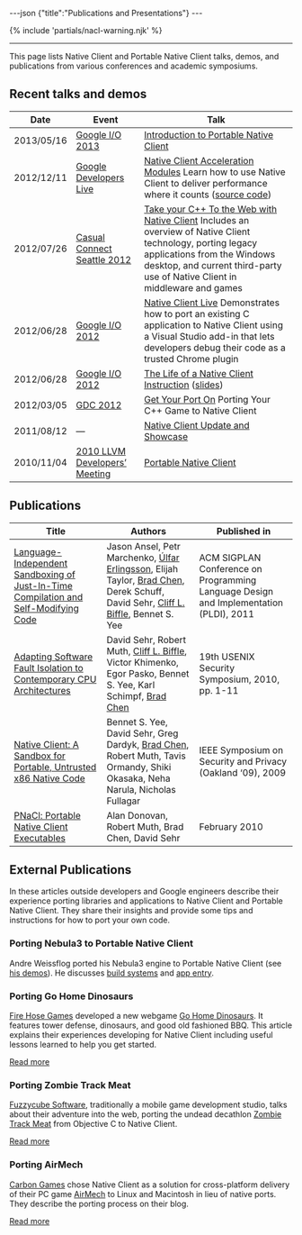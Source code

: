 ---json {"title":"Publications and Presentations"} ---

{% include 'partials/nacl-warning.njk' %}

------------------------------------------------------------------------

This page lists Native Client and Portable Native Client talks, demos, and publications from various conferences and academic symposiums.

Recent talks and demos
----------------------

<table><thead><tr class="header"><th>Date</th><th>Event</th><th>Talk</th></tr></thead><tbody><tr class="odd"><td>2013/05/16</td><td><a href="https://developers.google.com/events/io/2013" class="reference external">Google I/O 2013</a></td><td><a href="https://www.youtube.com/watch?v=5RFjOec-TI0" class="reference external">Introduction to Portable Native Client</a></td></tr><tr class="even"><td>2012/12/11</td><td><a href="https://developers.google.com/live/" class="reference external">Google Developers Live</a></td><td><a href="https://developers.google.com/live/shows/7320022-5002/" class="reference external">Native Client Acceleration Modules</a> Learn how to use Native Client to deliver performance where it counts (<a href="https://github.com/johnmccutchan/NaClAMBase/" class="reference external">source code</a>)</td></tr><tr class="odd"><td>2012/07/26</td><td><a href="http://casualconnect.org/seattle/content.html" class="reference external">Casual Connect Seattle 2012</a></td><td><a href="https://www.youtube.com/watch?v=RV7SMC3IJNo" class="reference external">Take your C++ To the Web with Native Client</a> Includes an overview of Native Client technology, porting legacy applications from the Windows desktop, and current third-party use of Native Client in middleware and games</td></tr><tr class="even"><td>2012/06/28</td><td><a href="https://developers.google.com/events/io/2012" class="reference external">Google I/O 2012</a></td><td><a href="https://www.youtube.com/watch?v=1zvhs5FR0X8" class="reference external">Native Client Live</a> Demonstrates how to port an existing C application to Native Client using a Visual Studio add-in that lets developers debug their code as a trusted Chrome plugin</td></tr><tr class="odd"><td>2012/06/28</td><td><a href="https://developers.google.com/events/io/2012" class="reference external">Google I/O 2012</a></td><td><a href="https://www.youtube.com/watch?v=KOsJIhmeXoc" class="reference external">The Life of a Native Client Instruction</a> (<a href="https://nacl-instruction-io12.appspot.com" class="reference external">slides</a>)</td></tr><tr class="even"><td>2012/03/05</td><td><a href="http://www.gdcvault.com/free/gdc-12" class="reference external">GDC 2012</a></td><td><a href="https://www.youtube.com/watch?v=R281PhQufHo" class="reference external">Get Your Port On</a> Porting Your C++ Game to Native Client</td></tr><tr class="odd"><td>2011/08/12</td><td>—</td><td><a href="https://www.youtube.com/watch?v=g3aBfkFbPWk" class="reference external">Native Client Update and Showcase</a></td></tr><tr class="even"><td>2010/11/04</td><td><a href="http://llvm.org/devmtg/2010-11/" class="reference external">2010 LLVM Developers’ Meeting</a></td><td><a href="http://llvm.org/devmtg/2010-11/videos/Sehr_NativeClient-desktop.mp4" class="reference external">Portable Native Client</a></td></tr></tbody></table>

Publications
------------

<table><thead><tr class="header"><th>Title</th><th>Authors</th><th>Published in</th></tr></thead><tbody><tr class="odd"><td><a href="http://research.google.com/pubs/archive/37204.pdf" class="reference external">Language-Independent Sandboxing of Just-In-Time Compilation and Self-Modifying Code</a></td><td>Jason Ansel, Petr Marchenko, <a href="http://research.google.com/pubs/ulfar.html" class="reference external">Úlfar Erlingsson</a>, Elijah Taylor, <a href="http://research.google.com/pubs/author37895.html" class="reference external">Brad Chen</a>, Derek Schuff, David Sehr, <a href="http://research.google.com/pubs/author38542.html" class="reference external">Cliff L. Biffle</a>, Bennet S. Yee</td><td>ACM SIGPLAN Conference on Programming Language Design and Implementation (PLDI), 2011</td></tr><tr class="even"><td><a href="http://research.google.com/pubs/pub35649.html" class="reference external">Adapting Software Fault Isolation to Contemporary CPU Architectures</a></td><td>David Sehr, Robert Muth, <a href="http://research.google.com/pubs/author38542.html" class="reference external">Cliff L. Biffle</a>, Victor Khimenko, Egor Pasko, Bennet S. Yee, Karl Schimpf, <a href="http://research.google.com/pubs/author37895.html" class="reference external">Brad Chen</a></td><td>19th USENIX Security Symposium, 2010, pp. 1-11</td></tr><tr class="odd"><td><a href="http://research.google.com/pubs/pub34913.html" class="reference external">Native Client: A Sandbox for Portable, Untrusted x86 Native Code</a></td><td>Bennet S. Yee, David Sehr, Greg Dardyk, <a href="http://research.google.com/pubs/author37895.html" class="reference external">Brad Chen</a>, Robert Muth, Tavis Ormandy, Shiki Okasaka, Neha Narula, Nicholas Fullagar</td><td>IEEE Symposium on Security and Privacy (Oakland ‘09), 2009</td></tr><tr class="even"><td><a href="http://nativeclient.googlecode.com/svn/data/site/pnacl.pdf" class="reference external">PNaCl: Portable Native Client Executables</a></td><td>Alan Donovan, Robert Muth, Brad Chen, David Sehr</td><td>February 2010</td></tr></tbody></table>

External Publications
---------------------

In these articles outside developers and Google engineers describe their experience porting libraries and applications to Native Client and Portable Native Client. They share their insights and provide some tips and instructions for how to port your own code.

### Porting Nebula3 to Portable Native Client

Andre Weissflog ported his Nebula3 engine to Portable Native Client (see <a href="http://www.flohofwoe.net/demos.html" class="reference external">his demos</a>). He discusses <a href="http://flohofwoe.blogspot.de/2013/08/emscripten-and-pnacl-build-systems.html" class="reference external">build systems</a> and <a href="http://flohofwoe.blogspot.de/2013/09/emscripten-and-pnacl-app-entry-in-pnacl.html" class="reference external">app entry</a>.

### Porting Go Home Dinosaurs

<a href="http://firehosegames.com" class="reference external">Fire Hose Games</a> developed a new webgame <a href="https://chrome.google.com/webstore/detail/icefnknicgejiphafapflechfoeelbeo" class="reference external">Go Home Dinosaurs</a>. It features tower defense, dinosaurs, and good old fashioned BBQ. This article explains their experiences developing for Native Client including useful lessons learned to help you get started.

<a href="http://www.gamasutra.com/view/feature/175210/the_ins_and_outs_of_native_client.php" class="reference external">Read more</a>

### Porting Zombie Track Meat

<a href="http://www.fuzzycubesoftware.com" class="reference external">Fuzzycube Software</a>, traditionally a mobile game development studio, talks about their adventure into the web, porting the undead decathlon <a href="https://chrome.google.com/webstore/detail/jmfhnfnjfdoplkgbkmibfkdjolnemfdk/reviews" class="reference external">Zombie Track Meat</a> from Objective C to Native Client.

<a href="http://fuzzycube.blogspot.com/2012/04/zombie-track-meat-post-mortem.html" class="reference external">Read more</a>

### Porting AirMech

<a href="http://carbongames.com/" class="reference external">Carbon Games</a> chose Native Client as a solution for cross-platform delivery of their PC game <a href="https://chrome.google.com/webstore/detail/hdahlabpinmfcemhcbcfoijcpoalfgdn" class="reference external">AirMech</a> to Linux and Macintosh in lieu of native ports. They describe the porting process on their blog.

<a href="http://carbongames.com/2012/01/Native-Client" class="reference external">Read more</a>
